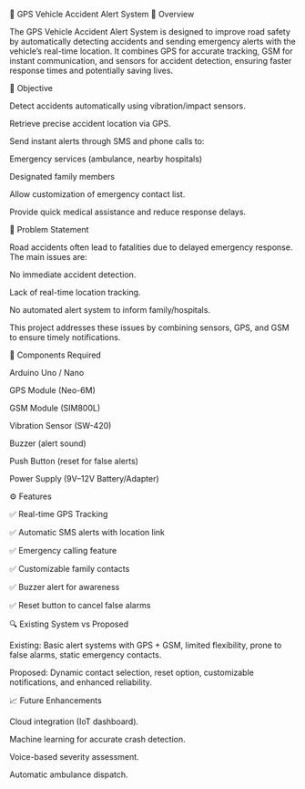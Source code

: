 🚗 GPS Vehicle Accident Alert System
📌 Overview

The GPS Vehicle Accident Alert System is designed to improve road safety by automatically detecting accidents and sending emergency alerts with the vehicle’s real-time location. It combines GPS for accurate tracking, GSM for instant communication, and sensors for accident detection, ensuring faster response times and potentially saving lives.

🎯 Objective

Detect accidents automatically using vibration/impact sensors.

Retrieve precise accident location via GPS.

Send instant alerts through SMS and phone calls to:

Emergency services (ambulance, nearby hospitals)

Designated family members

Allow customization of emergency contact list.

Provide quick medical assistance and reduce response delays.

🛑 Problem Statement

Road accidents often lead to fatalities due to delayed emergency response. The main issues are:

No immediate accident detection.

Lack of real-time location tracking.

No automated alert system to inform family/hospitals.

This project addresses these issues by combining sensors, GPS, and GSM to ensure timely notifications.

🔧 Components Required

Arduino Uno / Nano

GPS Module (Neo-6M)

GSM Module (SIM800L)

Vibration Sensor (SW-420)

Buzzer (alert sound)

Push Button (reset for false alerts)

Power Supply (9V–12V Battery/Adapter)

⚙️ Features

✅ Real-time GPS Tracking

✅ Automatic SMS alerts with location link

✅ Emergency calling feature

✅ Customizable family contacts

✅ Buzzer alert for awareness

✅ Reset button to cancel false alarms

🔍 Existing System vs Proposed

Existing: Basic alert systems with GPS + GSM, limited flexibility, prone to false alarms, static emergency contacts.

Proposed: Dynamic contact selection, reset option, customizable notifications, and enhanced reliability.

📈 Future Enhancements

Cloud integration (IoT dashboard).

Machine learning for accurate crash detection.

Voice-based severity assessment.

Automatic ambulance dispatch.
